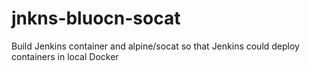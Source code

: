 # jnkns-bluocn-socat
Build Jenkins container and alpine/socat so that Jenkins could deploy containers in local Docker
